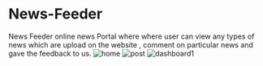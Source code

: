 # News-Feeder
News Feeder online news Portal where where user can view any types of news which are upload on the website , comment on particular news and gave the feedback to us.
![home](https://user-images.githubusercontent.com/65157993/103539219-a7723f80-4ebd-11eb-9b1a-a44ea400b4be.PNG)
![post](https://user-images.githubusercontent.com/65157993/103539280-c7096800-4ebd-11eb-9b82-bb5ed16d04f3.PNG)
![dashboard1](https://user-images.githubusercontent.com/65157993/103539351-e56f6380-4ebd-11eb-8979-b30e35711b07.PNG)

